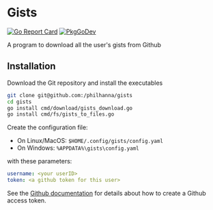 # Gists
[![Go Report Card](https://goreportcard.com/badge/github.com/philhanna/gists)][idGoReportCard]
[![PkgGoDev](https://pkg.go.dev/badge/github.com/philhanna/gists)][idPkgGoDev]


A program to download all the user's gists from Github

## Installation

Download the Git repository and install the executables
```bash
git clone git@github.com:/philhanna/gists
cd gists
go install cmd/download/gists_download.go
go install cmd/fs/gists_to_files.go
```

Create the configuration file:
- On Linux/MacOS: `$HOME/.config/gists/config.yaml`
- On Windows: `%APPDATA%\gists\config.yaml`

with these parameters:
```yaml
username: <your userID>
token: <a github token for this user>
```

See the [Github documentation](https://docs.github.com/en/enterprise-server@3.9/authentication/keeping-your-account-and-data-secure/managing-your-personal-access-tokens) for
details about how to create a Github access token.

[idGoReportCard]: https://goreportcard.com/report/github.com/philhanna/gists
[idPkgGoDev]: https://pkg.go.dev/github.com/philhanna/gists
